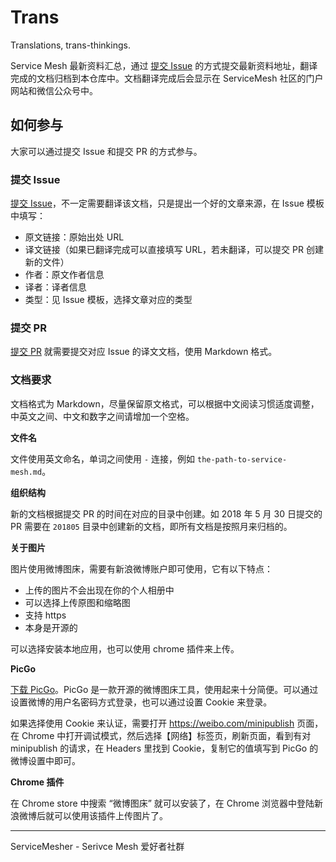 # Trans

Translations, trans-thinkings.

Service Mesh 最新资料汇总，通过 [提交 Issue](https://github.com/servicemesher/trans/issues/new) 的方式提交最新资料地址，翻译完成的文档归档到本仓库中。文档翻译完成后会显示在 ServiceMesh 社区的门户网站和微信公众号中。

## 如何参与

大家可以通过提交 Issue 和提交 PR 的方式参与。

### 提交 Issue

[提交 Issue](https://github.com/servicemesher/trans/issues/new)，不一定需要翻译该文档，只是提出一个好的文章来源，在 Issue 模板中填写：

- 原文链接：原始出处 URL
- 译文链接（如果已翻译完成可以直接填写 URL，若未翻译，可以提交 PR 创建新的文件）
- 作者：原文作者信息
- 译者：译者信息
- 类型：见 Issue 模板，选择文章对应的类型

### 提交 PR

[提交 PR](https://github.com/servicemesher/trans/pulls) 就需要提交对应 Issue 的译文文档，使用 Markdown 格式。

### 文档要求

文档格式为 Markdown，尽量保留原文格式，可以根据中文阅读习惯适度调整，中英文之间、中文和数字之间请增加一个空格。

**文件名**

文件使用英文命名，单词之间使用 `-` 连接，例如 `the-path-to-service-mesh.md`。

**组织结构**

新的文档根据提交 PR 的时间在对应的目录中创建。如 2018 年 5 月 30 日提交的 PR 需要在 `201805` 目录中创建新的文档，即所有文档是按照月来归档的。

**关于图片**

图片使用微博图床，需要有新浪微博账户即可使用，它有以下特点：

- 上传的图片不会出现在你的个人相册中
- 可以选择上传原图和缩略图
- 支持 https
- 本身是开源的

可以选择安装本地应用，也可以使用 chrome 插件来上传。

**PicGo**

[下载 PicGo](https://github.com/Molunerfinn/PicGo/releases)。PicGo 是一款开源的微博图床工具，使用起来十分简便。可以通过设置微博的用户名密码方式登录，也可以通过设置 Cookie 来登录。

如果选择使用 Cookie 来认证，需要打开 https://weibo.com/minipublish 页面，在 Chrome 中打开调试模式，然后选择【网络】标签页，刷新页面，看到有对 minipublish 的请求，在 Headers 里找到 Cookie，复制它的值填写到 PicGo 的微博设置中即可。

**Chrome 插件**

在 Chrome store 中搜索 “微博图床” 就可以安装了，在 Chrome 浏览器中登陆新浪微博后就可以使用该插件上传图片了。

---

ServiceMesher - Serivce Mesh 爱好者社群